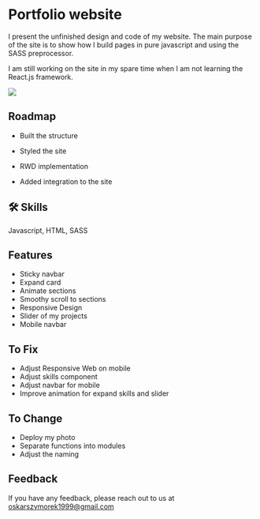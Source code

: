 
# Portfolio website

I present the unfinished design and code of my website. The main purpose of the site is to show how I build pages in pure javascript and using the SASS preprocessor. 

I am still working on the site in my spare time when I am not learning the React.js framework.

![](https://geps.dev/progress/70)

## Roadmap

- Built the structure 

- Styled the site

- RWD implementation

- Added integration to the site 
## 🛠 Skills
Javascript, HTML, SASS


## Features

- Sticky navbar
- Expand card
- Animate sections
- Smoothy scroll to sections
- Responsive Design
- Slider of my projects
- Mobile navbar

## To Fix

- Adjust Responsive Web on mobile
- Adjust skills component
- Adjust navbar for mobile
- Improve animation for expand skills and slider

## To Change

- Deploy my photo
- Separate functions into modules
- Adjust the naming


## Feedback

If you have any feedback, please reach out to us at oskarszymorek1999@gmail.com

